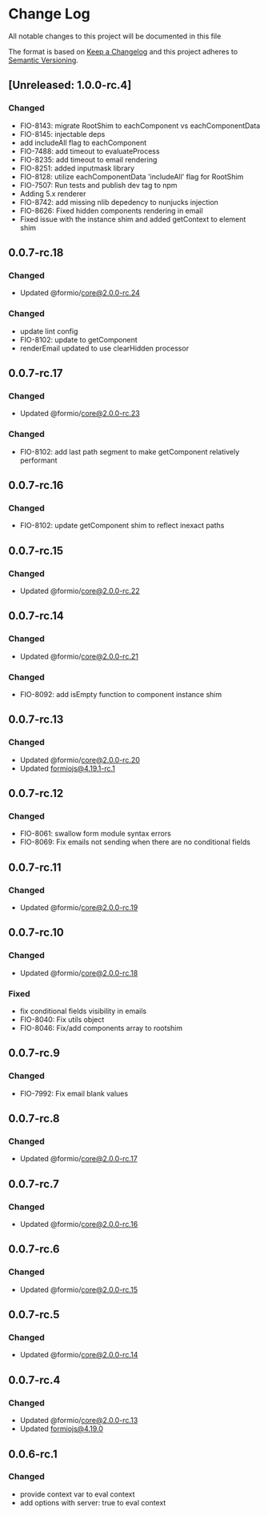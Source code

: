 # Change Log

All notable changes to this project will be documented in this file

The format is based on [Keep a Changelog](http://keepachangelog.com/)
and this project adheres to [Semantic Versioning](http://semver.org/).

## [Unreleased: 1.0.0-rc.4]

### Changed

-   FIO-8143: migrate RootShim to eachComponent vs eachComponentData
-   FIO-8145: injectable deps
-   add includeAll flag to eachComponent
-   FIO-7488: add timeout to evaluateProcess
-   FIO-8235: add timeout to email rendering
-   FIO-8251: added inputmask library
-   FIO-8128: utilize eachComponentData 'includeAll' flag for RootShim
-   FIO-7507: Run tests and publish dev tag to npm
-   Adding 5.x renderer
-   FIO-8742: add missing nlib depedency to nunjucks injection
-   FIO-8626: Fixed hidden components rendering in email
-   Fixed issue with the instance shim and added getContext to element shim

## 0.0.7-rc.18

### Changed

-   Updated @formio/core@2.0.0-rc.24

### Changed

-   update lint config
-   FIO-8102: update to getComponent
-   renderEmail updated to use clearHidden processor

## 0.0.7-rc.17

### Changed

-   Updated @formio/core@2.0.0-rc.23

### Changed

-   FIO-8102: add last path segment to make getComponent relatively performant

## 0.0.7-rc.16

### Changed

-   FIO-8102: update getComponent shim to reflect inexact paths

## 0.0.7-rc.15

### Changed

-   Updated @formio/core@2.0.0-rc.22

## 0.0.7-rc.14

### Changed

-   Updated @formio/core@2.0.0-rc.21

### Changed

-   FIO-8092: add isEmpty function to component instance shim

## 0.0.7-rc.13

### Changed

-   Updated @formio/core@2.0.0-rc.20
-   Updated formiojs@4.19.1-rc.1

## 0.0.7-rc.12

### Changed

-   FIO-8061: swallow form module syntax errors
-   FIO-8069: Fix emails not sending when there are no conditional fields

## 0.0.7-rc.11

### Changed

-   Updated @formio/core@2.0.0-rc.19

## 0.0.7-rc.10

### Changed

-   Updated @formio/core@2.0.0-rc.18

### Fixed

-   fix conditional fields visibility in emails
-   FIO-8040: Fix utils object
-   FIO-8046: Fix/add components array to rootshim

## 0.0.7-rc.9

### Changed

-   FIO-7992: Fix email blank values

## 0.0.7-rc.8

### Changed

-   Updated @formio/core@2.0.0-rc.17

## 0.0.7-rc.7

### Changed

-   Updated @formio/core@2.0.0-rc.16

## 0.0.7-rc.6

### Changed

-   Updated @formio/core@2.0.0-rc.15

## 0.0.7-rc.5

### Changed

-   Updated @formio/core@2.0.0-rc.14

## 0.0.7-rc.4

### Changed

-   Updated @formio/core@2.0.0-rc.13
-   Updated formiojs@4.19.0

## 0.0.6-rc.1

### Changed

-   provide context var to eval context
-   add options with server: true to eval context
